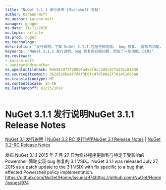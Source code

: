 ```yaml
---
title: "NuGet 3.1.1 发行说明 |Microsoft 文档"
author: karann-msft
ms.author: karann-msft
manager: ghogen
ms.date: 11/11/2016
ms.topic: article
ms.prod: nuget
ms.technology: 
description: "发行说明，了解 NuGet 3.1.1 包括已知问题、 bug 修复、 增加的功能，以及 DCRs。"
keywords: "NuGet 3.1.1 发行说明，bug 修复的已知问题，添加了一些功能，DCRs"
ms.reviewer:
- karann-msft
- unniravindranathan
ms.openlocfilehash: 9d69819f5f2080fa48afdcc3d9c97fe291c81648
ms.sourcegitcommit: 262d026beeffd4f3b6fc47d780a2f701451663a8
ms.translationtype: MT
ms.contentlocale: zh-CN
ms.lasthandoff: 01/25/2018
---
```

# <a name="nuget-311-release-notes"></a><span data-ttu-id="ae62f-104">NuGet 3.1.1 发行说明</span><span class="sxs-lookup"><span data-stu-id="ae62f-104">NuGet 3.1.1 Release Notes</span></span>

<span data-ttu-id="ae62f-105">[NuGet 3.1 发行说明](../release-notes/nuget-3.1.md) | [NuGet 3.2 RC 发行说明](../release-notes/nuget-3.2-RC.md)</span><span class="sxs-lookup"><span data-stu-id="ae62f-105">[NuGet 3.1 Release Notes](../release-notes/nuget-3.1.md) | [NuGet 3.2-RC Release Notes](../release-notes/nuget-3.2-RC.md)</span></span>

<span data-ttu-id="ae62f-106">发布 NuGet 3.1.1 2015 年 7 月 27 日为修补程序更新到与特定于受影响的 Powershell 策略实现 bug 修复的 3.1 VSIX。</span><span class="sxs-lookup"><span data-stu-id="ae62f-106">NuGet 3.1.1 was released July 27, 2015 as a patch update to the 3.1 VSIX with fix specific to a bug that effected Powershell policy implementation.</span></span>
[<span data-ttu-id="ae62f-107">https://github.com/NuGet/Home/issues/974</span><span class="sxs-lookup"><span data-stu-id="ae62f-107">https://github.com/NuGet/Home/issues/974</span></span>](https://github.com/NuGet/Home/issues/974)